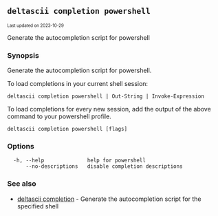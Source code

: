 ## `deltascii completion powershell`

<sub><sup>Last updated on 2023-10-29</sup></sub>

Generate the autocompletion script for powershell

### Synopsis

Generate the autocompletion script for powershell.

To load completions in your current shell session:

	deltascii completion powershell | Out-String | Invoke-Expression

To load completions for every new session, add the output of the above command
to your powershell profile.


```shell
deltascii completion powershell [flags]
```

### Options

```shell
  -h, --help              help for powershell
      --no-descriptions   disable completion descriptions
```

### See also

- [deltascii completion](deltascii-completion.md) - Generate the autocompletion script for the specified shell

